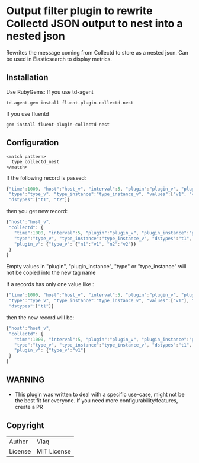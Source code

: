 # Output filter plugin to rewrite Collectd JSON output to nest into a nested json

Rewrites the message coming from Collectd to store as a nested json. Can be used in Elasticsearch to display metrics.

## Installation

Use RubyGems:
If you use td-agent

    td-agent-gem install fluent-plugin-collectd-nest

If you use fluentd

    gem install fluent-plugin-collectd-nest

## Configuration

    <match pattern>
      type collectd_nest
    </match>

If the following record is passed:

```js
{"time":1000, "host":"host_v", "interval":5, "plugin":"plugin_v", "plugin_instance":"plugin_instance_v",
 "type":"type_v", "type_instance":"type_instance_v", "values":["v1", "v2"], "dsnames":["n1", "n2"],
 "dstypes":["t1", "t2"]}
```

then you get new record:

```js
{"host":"host_v",
 "collectd": {
   "time":1000, "interval":5, "plugin":"plugin_v", "plugin_instance":"plugin_instance_v",
   "type":"type_v", "type_instance":"type_instance_v", "dstypes":"t1",
   "plugin_v": {"type_v": {"n1":"v1", "n2":"v2"}}
 }
}
```

Empty values in "plugin", "plugin_instance", "type" or "type_instance" will not be copied into the new tag name

If a records has only one value like :
```js
{"time":1000, "host":"host_v", "interval":5, "plugin":"plugin_v", "plugin_instance":"plugin_instance_v",
 "type":"type_v", "type_instance":"type_instance_v", "values":["v1"], "dsnames":["n1"],
 "dstypes":["t1"]}
```
then the new record will be:

```js
{"host":"host_v",
 "collectd": {
   "time":1000, "interval":5, "plugin":"plugin_v", "plugin_instance":"plugin_instance_v",
   "type":"type_v", "type_instance":"type_instance_v", "dstypes":"t1",
   "plugin_v": {"type_v":"v1"}
 }
}
```

## WARNING

* This plugin was written to deal with a specific use-case, might not be the best fit for everyone. If you need more configurability/features, create a PR


## Copyright

<table>
  <tr>
    <td>Author</td><td> Viaq <TBD></td>
  </tr>
  <tr>
    <td>License</td><td>MIT License</td>
  </tr>
</table>
